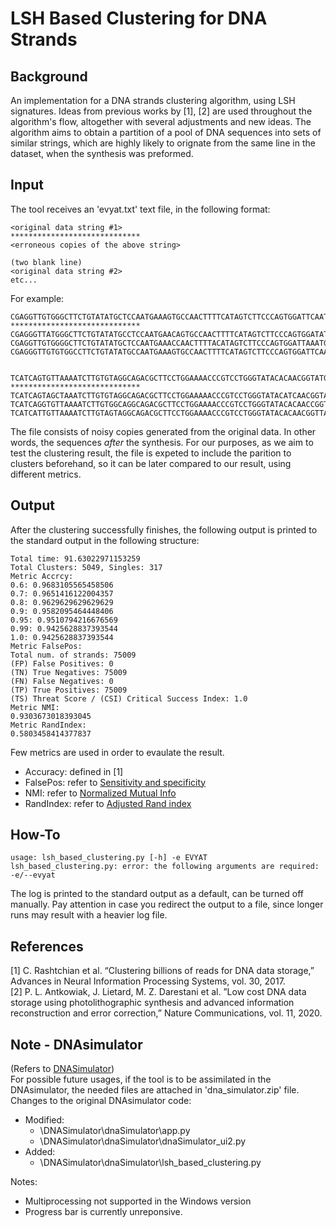 # LSH Based Clustering for DNA Strands

## Background
An implementation for a DNA strands clustering algorithm, using LSH signatures. Ideas from previous works by [1], [2] are used throughout the algorithm's flow, altogether with several adjustments and new ideas. The algorithm aims to obtain a partition of a pool of DNA sequences into sets of similar strings, which are highly likely to orignate from the
same line in the dataset, when the synthesis was preformed.

## Input
The tool receives an 'evyat.txt' text file, in the following format: 
```
<original data string #1> 
*****************************
<erroneous copies of the above string>

(two blank line)
<original data string #2> 
etc...
```
For example:
```
CGAGGTTGTGGGCTTCTGTATATGCTCCAATGAAAGTGCCAACTTTTCATAGTCTTCCCAGTGGATTCAATGACGACATCGCACACATACCGCAGTGCGGAAGGCCTAG
*****************************
CGAGGGTTATGGGCTTCTGTATATGCCTCCAATGAACAGTGCCAACTTTTCATAGTCTTCCCAGTGGATATGACGACATCGCACACATACCGCAGTGCGGAAGGCCTAG
CGAGGTTGTGGGGCTTCTGTATATGCTCCAATGAAACCAACTTTTACATAGTCTTCCCAGTGGATTAAATGACGACATCGCACACATACCGCAGTGGCGGATAGGCCTAG
CGAGGGTTGTGTGGCCTTCTGTATATGCCAATGAAAGTGCCAACTTTTCATAGTCTTCCCAGTGGATTCAATGACGACATCGCACACATACCGCAGTGCGGAAGGCCTAG


TCATCAGTGTTAAAATCTTGTGTAGGCAGACGCTTCCTGGAAAACCCGTCCTGGGTATACACAACGGTATGTACACTCTAAGAATTGGTTGCCACTGCGCACTTCTAGG
*****************************
TCATCAGTAGCTAAATCTTGTGTAGGCAGACGCTTCCTGGAAAAACCCGTCCTGGGTATACATCAACGGTATGTACACTTTACGAATTAGTTGCCACTGCGCACTTCTAGG
TCATCAGGTGTTAAAATCTTGTGGCAGGCAGACGCTTCCTGGAAAACCCGTCCTGGGTATACACAACCGGTATGTACACTCTAAGATATTGGTTGCCACTGCGCACTTCTAGG
TCATCATTGTTAAAATCTTGTAGTAGGCAGACGCTTCCTGGAAAACCCGTCCTGGGTATACACAACGGTTATGTACACTCTAAGAATATGGTTGCCACATGCGCACTTCTAGG
```
The file consists of noisy copies generated from the original data. In other words, the sequences *after* the synthesis.
For our purposes, as we aim to test the clustering result, the file is expeted to include the parition to clusters beforehand, so it can be later compared to our result, using different metrics.

## Output
After the clustering successfully finishes, the following output is printed to the standard output in the following structure:
```
Total time: 91.63022971153259
Total Clusters: 5049, Singles: 317
Metric Accrcy:
0.6: 0.9683105565458506
0.7: 0.9651416122004357
0.8: 0.9629629629629629
0.9: 0.9582095464448406
0.95: 0.9510794216676569
0.99: 0.9425628837393544
1.0: 0.9425628837393544
Metric FalsePos:
Total num. of strands: 75009
(FP) False Positives: 0
(TN) True Negatives: 75009
(FN) False Negatives: 0
(TP) True Positives: 75009
(TS) Threat Score / (CSI) Critical Success Index: 1.0
Metric NMI:
0.9303673018393045
Metric RandIndex:
0.5803458414377837
```
Few metrics are used in order to evaulate the result.
* Accuracy: defined in [1]
* FalsePos: refer to [Sensitivity and specificity](https://en.wikipedia.org/wiki/Sensitivity_and_specificity)
* NMI: refer to [Normalized Mutual Info](https://scikit-learn.org/stable/modules/generated/sklearn.metrics.normalized_mutual_info_score.html#sklearn.metrics.normalized_mutual_info_score)
* RandIndex: refer to [Adjusted Rand index](https://scikit-learn.org/stable/modules/generated/sklearn.metrics.adjusted_rand_score.html)

## How-To
```
usage: lsh_based_clustering.py [-h] -e EVYAT
lsh_based_clustering.py: error: the following arguments are required: -e/--evyat
```
The log is printed to the standard output as a default, can be turned off manually. Pay attention in case you redirect the output to a file, since longer runs may result with a heavier log file.

## References
[1] C. Rashtchian et al. “Clustering billions of reads for DNA data storage,” Advances in Neural Information Processing Systems, vol. 30, 2017.\
[2] P. L. Antkowiak, J. Lietard, M. Z. Darestani et al. ”Low cost DNA data storage using photolithographic synthesis and advanced information reconstruction and error correction,” Nature Communications, vol. 11, 2020.

## Note - DNAsimulator
(Refers to [DNASimulator](https://github.com/gadihh/DNASimulator))\
For possible future usages, if the tool is to be assimilated in the DNAsimulator, the needed files are attached in 'dna_simulator.zip' file. \
Changes to the original DNAsimulator code:
* Modified:
	- \DNASimulator\dnaSimulator\app.py
	- \DNASimulator\dnaSimulator\dnaSimulator_ui2.py
* Added:
	- \DNASimulator\dnaSimulator\lsh_based_clustering.py

Notes:
- Multiprocessing not supported in the Windows version
- Progress bar is currently unreponsive.
